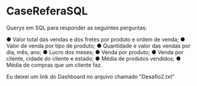 # CaseReferaSQL

Querys em SQL para responder as seguintes perguntas:

● Valor total das vendas e dos fretes por produto e ordem de venda;
● Valor de venda por tipo de produto;
● Quantidade e valor das vendas por dia, mês, ano;
● Lucro dos meses;
● Venda por produto;
● Venda por cliente, cidade do cliente e estado;
● Média de produtos vendidos;
● Média de compras que um cliente faz.


Eu deixei um link do Dashboard no arquivo chamado "Desafio2.txt"
